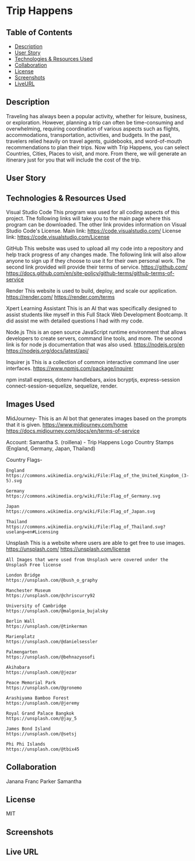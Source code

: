 # Trip Happens

## Table of Contents

- [Description](#Description)
- [User Story](#UserStory)
- [Technologies & Resources Used](#Technologies&ResourcesUsed)
- [Collaboration](#Collaboration)
- [License](#License)
- [Screenshots](#Screenshots)
- [LiveURL](#live-url)

## Description

Traveling has always been a popular activity, whether for leisure, business, or exploration. However, planning a trip can often be time-consuming and overwhelming, requiring coordination of various aspects such as flights, accommodations, transportation, activities, and budgets. In the past, travelers relied heavily on travel agents, guidebooks, and word-of-mouth recommendations to plan their trips. Now with Trip Happens, you can select Countries, Cities, Places to visit, and more.  From there, we will generate an itinerary just for you that will include the cost of the trip.

## User Story


## Technologies & Resources Used

Visual Studio Code
    This program was used for all coding aspects of this project.  The following links will take you to the main page where this program can be downloaded. The other link provides information on Visual Studio Code's License.
    Main link: https://code.visualstudio.com/
    License link: https://code.visualstudio.com/License

GitHub
    This website was used to upload all my code into a repository and help track progress of any changes made. The following link will also allow anyone to sign up if they choose to use it for their own personal work. The second link provided will provide their terms of service.
    https://github.com/
    https://docs.github.com/en/site-policy/github-terms/github-terms-of-service

Render
    This website is used to build, deploy, and scale our application.
    https://render.com/
    https://render.com/terms

Xpert Learning Assistant
    This is an AI that was specifically designed to assist students like myself in this Full Stack Web Development Bootcamp. It did assist me with detailed questions I had with my code. 

Node.js
    This is an open source JavaScript runtime environment that allows developers to create servers, command line tools, and more. The second link is for node js documentation that was also used. 
    https://nodejs.org/en
    https://nodejs.org/docs/latest/api/

Inquirer js
    This is a collection of common interactive command line user interfaces.
    https://www.npmjs.com/package/inquirer

npm install express, dotenv handlebars, axios bcryptjs, express-session connect-session-sequelize, sequelize, render.

## Images Used

MidJourney- 
    This is an AI bot that generates images based on the prompts that it is given. 
    https://www.midjourney.com/home
    https://docs.midjourney.com/docs/en/terms-of-service

Account: Samantha S. (roillena) -
    Trip Happens Logo
    Country Stamps (England, Germany, Japan, Thailand)


Country Flags-

    England
    https://commons.wikimedia.org/wiki/File:Flag_of_the_United_Kingdom_(3-5).svg

    Germany
    https://commons.wikimedia.org/wiki/File:Flag_of_Germany.svg

    Japan
    https://commons.wikimedia.org/wiki/File:Flag_of_Japan.svg

    Thailand
    https://commons.wikimedia.org/wiki/File:Flag_of_Thailand.svg?uselang=en#Licensing

Unsplash
    This is a website where users are able to get free to use images.
    https://unsplash.com/
    https://unsplash.com/license

    All Images that were used from Unsplash were covered under the Unsplash Free license

    London Bridge
    https://unsplash.com/@bush_o_graphy

    Manchester Museum
    https://unsplash.com/@chriscurry92

    University of Cambridge
    https://unsplash.com/@malgonia_bujalsky

    Berlin Wall
    https://unsplash.com/@tinkerman

    Marienplatz
    https://unsplash.com/@danielsessler

    Palmengarten
    https://unsplash.com/@behnazyosofi

    Akihabara
    https://unsplash.com/@jezar

    Peace Memorial Park
    https://unsplash.com/@gronemo

    Arashiyama Bamboo Forest
    https://unsplash.com/@jeremy

    Royal Grand Palace Bangkok
    https://unsplash.com/@jay_5

    James Bond Island
    https://unsplash.com/@setsj

    Phi Phi Islands
    https://unsplash.com/@tbix45

## Collaboration
Janana 
Franc 
Parker 
Samantha 

## License
MIT

## Screenshots


## Live URL
